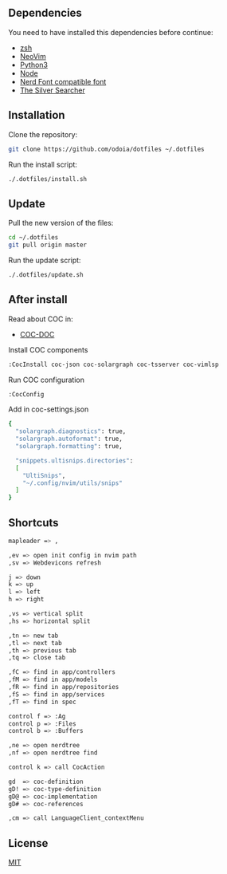 ## Dependencies
You need to have installed this dependencies before continue:

- [zsh](https://github.com/robbyrussell/oh-my-zsh/wiki/Installing-ZSH)
- [NeoVim](https://github.com/neovim/neovim/wiki/Installing-Neovim)
- [Python3](https://www.python.org/downloads/)
- [Node](https://nodejs.org/en/)
- [Nerd Font compatible font](https://github.com/ryanoasis/nerd-fonts#font-installation)
- [The Silver Searcher](https://github.com/ggreer/the_silver_searcher#installing)

## Installation

Clone the repository:

```bash
git clone https://github.com/odoia/dotfiles ~/.dotfiles
```

Run the install script:

```bash
./.dotfiles/install.sh
```

## Update

Pull the new version of the files:

```bash
cd ~/.dotfiles
git pull origin master
```

Run the update script:

```bash
./.dotfiles/update.sh
```

## After install
Read about COC in:
- [COC-DOC](https://github.com/neoclide/coc.nvim)

Install COC components

```bash
:CocInstall coc-json coc-solargraph coc-tsserver coc-vimlsp
```

Run COC configuration
```bash
:CocConfig
```
Add in coc-settings.json
```bash
{
  "solargraph.diagnostics": true,
  "solargraph.autoformat": true,
  "solargraph.formatting": true,

  "snippets.ultisnips.directories":
  [
    "UltiSnips",
    "~/.config/nvim/utils/snips"
  ]
}
```
## Shortcuts

```bash
mapleader => ,

,ev => open init config in nvim path
,sv => Webdevicons refresh

j => down
k => up
l => left
h => right

,vs => vertical split
,hs => horizontal split

,tn => new tab
,tl => next tab
,th => previous tab
,tq => close tab

,fC => find in app/controllers
,fM => find in app/models
,fR => find in app/repositories
,fS => find in app/services
,fT => find in spec

control f => :Ag
control p => :Files
control b => :Buffers

,ne => open nerdtree
,nf => open nerdtree find

control k => call CocAction

gd  => coc-definition
gD! => coc-type-definition
gD@ => coc-implementation
gD# => coc-references

,cm => call LanguageClient_contextMenu
```
## License
[MIT](https://choosealicense.com/licenses/mit/)
